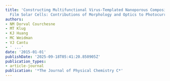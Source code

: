 ```yaml
---
title: 'Constructing Multifunctional Virus-Templated Nanoporous Composites for Thin
  Film Solar Cells: Contributions of Morphology and Optics to Photocurrent Generation'
authors:
- NM Dorval Courchesne
- MT Klug
- KJ Huang
- MC Weidman
- VJ Cantu
- ' ...'
date: '2015-01-01'
publishDate: '2025-09-18T05:41:20.850905Z'
publication_types:
- article-journal
publication: '*The Journal of Physical Chemistry C*'
---
```

